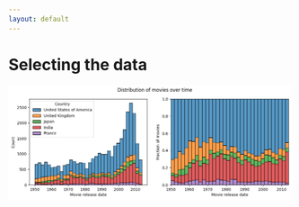 ```yaml
---
layout: default
---
```


# Selecting the data

![country distribution](./assets/img/data-source.png)
